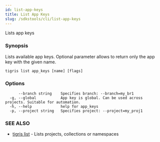 ```yaml
---
id: list-app-keys
title: List App Keys
slug: /sdkstools/cli/list-app-keys
---
```


Lists app keys

### Synopsis

Lists available app keys. Optional parameter allows to return only the app key with the given name.

```
tigris list app_keys [name] [flags]
```

### Options

```
      --branch string    Specifies branch: --branch=my_br1
  -g, --global           App key is global. Can be used across projects. Suitable for automation.
  -h, --help             help for app_keys
  -p, --project string   Specifies project: --project=my_proj1
```

### SEE ALSO

- [tigris list](tigris_list.md) - Lists projects, collections or namespaces
